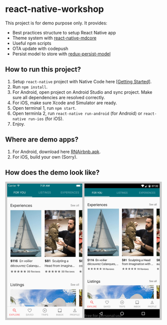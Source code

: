 # react-native-workshop

This project is for demo purpose only. It provides: 
- Best practices structure to setup React Native app
- Theme system with [react-native-mdcore](https://github.com/henrytao-me/react-native-mdcore)
- Useful npm scripts
- OTA update with codepush 
- Persist model to store with [redux-persist-model](https://github.com/henrytao-me/redux-persist-model)

## How to run this project? 

1. Setup `react-native` project with Native Code here [[Getting Started]](http://facebook.github.io/react-native/docs/getting-started.html).
2. Run `npm install`.
3. For Android, open project on Android Studio and sync project. Make sure all dependencies are resolved correctly. 
4. For iOS, make sure Xcode and Simulator are ready. 
5. Open terminal 1, run `npm start`.
6. Open terminla 2, run `react-native run-android` (for Android) or `react-native run-ios` (for iOS).
7. Enjoy.

## Where are demo apps? 

1. For Android, download here [RNAirbnb.apk](docs/rnairbnb.apk).
2. For iOS, build your own (Sorry).

## How does the demo look like? 

![RNAirbnb Screenshot](docs/rnairbnb.jpg)
